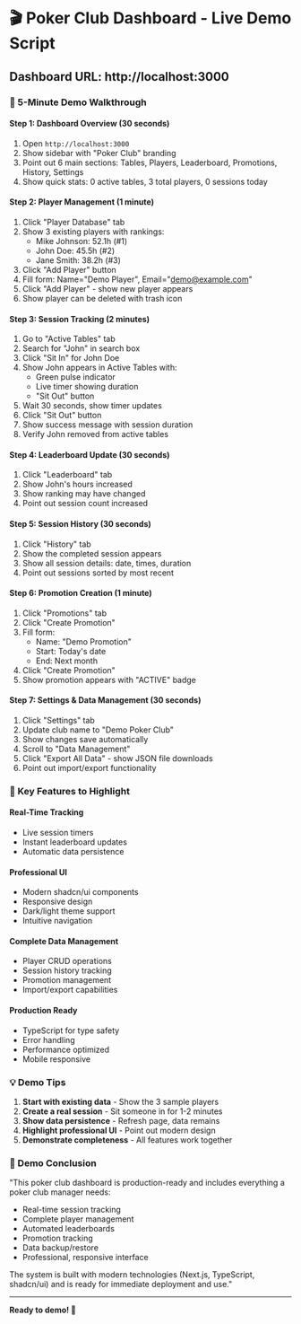 # 🎬 Poker Club Dashboard - Live Demo Script

## **Dashboard URL: http://localhost:3000**

### **🎯 5-Minute Demo Walkthrough**

#### **Step 1: Dashboard Overview (30 seconds)**
1. Open `http://localhost:3000`
2. Show sidebar with "Poker Club" branding
3. Point out 6 main sections: Tables, Players, Leaderboard, Promotions, History, Settings
4. Show quick stats: 0 active tables, 3 total players, 0 sessions today

#### **Step 2: Player Management (1 minute)**
1. Click "Player Database" tab
2. Show 3 existing players with rankings:
   - Mike Johnson: 52.1h (#1)
   - John Doe: 45.5h (#2) 
   - Jane Smith: 38.2h (#3)
3. Click "Add Player" button
4. Fill form: Name="Demo Player", Email="demo@example.com"
5. Click "Add Player" - show new player appears
6. Show player can be deleted with trash icon

#### **Step 3: Session Tracking (2 minutes)**
1. Go to "Active Tables" tab
2. Search for "John" in search box
3. Click "Sit In" for John Doe
4. Show John appears in Active Tables with:
   - Green pulse indicator
   - Live timer showing duration
   - "Sit Out" button
5. Wait 30 seconds, show timer updates
6. Click "Sit Out" button
7. Show success message with session duration
8. Verify John removed from active tables

#### **Step 4: Leaderboard Update (30 seconds)**
1. Click "Leaderboard" tab
2. Show John's hours increased
3. Show ranking may have changed
4. Point out session count increased

#### **Step 5: Session History (30 seconds)**
1. Click "History" tab
2. Show the completed session appears
3. Show all session details: date, times, duration
4. Point out sessions sorted by most recent

#### **Step 6: Promotion Creation (1 minute)**
1. Click "Promotions" tab
2. Click "Create Promotion"
3. Fill form:
   - Name: "Demo Promotion"
   - Start: Today's date
   - End: Next month
4. Click "Create Promotion"
5. Show promotion appears with "ACTIVE" badge

#### **Step 7: Settings & Data Management (30 seconds)**
1. Click "Settings" tab
2. Update club name to "Demo Poker Club"
3. Show changes save automatically
4. Scroll to "Data Management"
5. Click "Export All Data" - show JSON file downloads
6. Point out import/export functionality

### **🎯 Key Features to Highlight**

#### **Real-Time Tracking**
- Live session timers
- Instant leaderboard updates
- Automatic data persistence

#### **Professional UI**
- Modern shadcn/ui components
- Responsive design
- Dark/light theme support
- Intuitive navigation

#### **Complete Data Management**
- Player CRUD operations
- Session history tracking
- Promotion management
- Import/export capabilities

#### **Production Ready**
- TypeScript for type safety
- Error handling
- Performance optimized
- Mobile responsive

### **💡 Demo Tips**

1. **Start with existing data** - Show the 3 sample players
2. **Create a real session** - Sit someone in for 1-2 minutes
3. **Show data persistence** - Refresh page, data remains
4. **Highlight professional UI** - Point out modern design
5. **Demonstrate completeness** - All features work together

### **🎉 Demo Conclusion**

"This poker club dashboard is production-ready and includes everything a poker club manager needs:
- Real-time session tracking
- Complete player management
- Automated leaderboards
- Promotion tracking
- Data backup/restore
- Professional, responsive interface

The system is built with modern technologies (Next.js, TypeScript, shadcn/ui) and is ready for immediate deployment and use."

---

**Ready to demo! 🚀**
